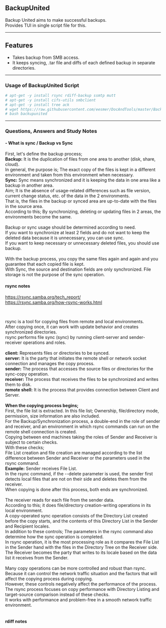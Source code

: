 ## BackupUnited

Backup United aims to make successful backups.<br>
Provides TUI in single script file for this.

---

## Features
- Takes backup from SMB access.
- It keeps syncing, .tar file and diffs of each defined backup in separate directories.

---

### Usage of BackupUnited Script
```bash
# apt-get -y install rsync rdiff-backup ssmtp mutt
# apt-get -y install cifs-utils smbclient
# apt-get -y install tree ack
# wget https://raw.githubusercontent.com/eesmer/DocAndTools/master/BackupUnited/backupunited.sh
# bash backupunited
```
---

### Questions, Answers and Study Notes
#### - What is sync / Backup vs Sync <br>
First, let's define the backup process;<br>
**Backup:** It is the duplication of files from one area to another (disk, share, cloud).<br>
In general, the purpose is; The exact copy of the files is kept in a different environment and taken from this environment when necessary.<br>
**Sync:** Sync means synchronized and it is keeping the data in one area like a backup in another area.<br>
Aim; It is the absence of usage-related differences such as file version, current change status, etc. of the data in the 2 environments.<br>
That is, the files in the backup or synced area are up-to-date with the files in the source area.<br>
According to this; By synchronizing, deleting or updating files in 2 areas, the environments become the same.<br>
<br>
Backup or sync usage should be determined according to need.<br>
If you want to synchronize at least 2 fields and do not want to keep the deleted data because it is unnecessary, you can use sync.<br>
If you want to keep necessary or unnecessary deleted files, you should use backup.<br>
<br>
With the backup process, you copy the same files again and again and you guarantee that each copied file is kept.<br>
With Sync, the source and destination fields are only synchronized. File storage is not the purpose of the sync operation.<br>

#### rsync notes
https://rsync.samba.org/tech_report/ <br>
https://rsync.samba.org/how-rsync-works.html

<br>

rsync is a tool for copying files from remote and local environments.<br>
After copying once, it can work with update behavior and creates synchronized directories.<br>
rsync performs file sync (sync) by running client-server and sender-receiver operations and roles.<br>
<br>
**client:** Represents files or directories to be synced.<br>
**server:** It is the party that initiates the remote shell or network socket connection and manages the copy process.<br>
**sender:** The process that accesses the source files or directories for the sync-copy operation.<br>
**receiver:** The process that receives the files to be synchronized and writes them to disk.<br>
**remote shell:** It is the process that provides connection between Client and Server.<br>
<br>
**When the copying process begins;**<br>
First, the file list is extracted. In this file list; Ownership, file/directory mode, permission, size information are also included.<br>
For the Backup/Synchronization process, a double-end in the role of sender and receiver, and an environment in which rsync commands can run on the remote shell connection is created.<br>
Copying between end machines taking the roles of Sender and Receiver is subject to certain checks.<br>
With these checks;<br>
File List creation and file creation are managed according to the list difference between Sender and Receiver or the parameters used in the rsync command.<br>
**Example:** Sender receives File List.<br>
In the rsync command, if the --delete parameter is used, the sender first detects local files that are not on their side and deletes them from the receiver.<br>
When copying is done after this process, both ends are synchronized.<br>
<br>
The receiver reads for each file from the sender data.<br>
According to this; it does file/directory creation-writing operations in its local environment.<br>
A copy-operated sync operation consists of the Directory List created before the copy starts, and the contents of this Directory List in the Sender and Recipient locales.<br>
In addition to these controls; The parameters in the rsync command also determine how the sync operation is completed.<br>
In rsync operation, it is the most processing role as it compares the File List in the Sender hand with the files in the Directory Tree on the Receiver side.<br>
The Receiver becomes the party that writes to its locale based on the data list it receives from the Sender.<br>
<br>
Many copy operations can be more controlled and robust than rsync.<br>
Because it can control the network traffic situation and the factors that will affect the copying process during copying.<br>
However, these controls negatively affect the performance of the process.<br>
The rsync process focuses on copy performance with Directory Listing and target-source comparison instead of these checks.<br>
It works with performance and problem-free in a smooth network traffic environment.<br>
<br>
#### rdiff notes

